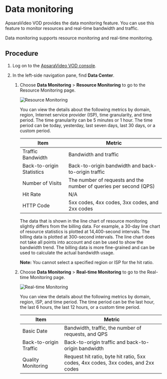 # Data monitoring

ApsaraVideo VOD provides the data monitoring feature. You can use this feature to monitor resources and real-time bandwidth and traffic.

Data monitoring supports resource monitoring and real-time monitoring.

## Procedure

1.  Log on to the [ApsaraVideo VOD console](https://vod.console.aliyun.com/).

2.  In the left-side navigation pane, find **Data Center**.

    1.  Choose **Data Monitoring** \> **Resource Monitoring** to go to the Resource Monitoring page.

        ![Resource Monitoring](https://static-aliyun-doc.oss-accelerate.aliyuncs.com/assets/img/en-US/8184888061/p179378.png)

        You can view the details about the following metrics by domain, region, Internet service provider \(ISP\), time granularity, and time period. The time granularity can be 5 minutes or 1 hour. The time period can be today, yesterday, last seven days, last 30 days, or a custom period.

        |Item|Metric|
        |----|------|
        |Traffic Bandwidth|Bandwidth and traffic|
        |Back-to-origin Statistics|Back-to-origin bandwidth and back-to-origin traffic|
        |Number of Visits|The number of requests and the number of queries per second \(QPS\)|
        |Hit Rate|N/A|
        |HTTP Code|5xx codes, 4xx codes, 3xx codes, and 2xx codes|

        The data that is shown in the line chart of resource monitoring slightly differs from the billing data. For example, a 30-day line chart of resource statistics is plotted at 14,400-second intervals. The billing data is plotted at 300-second intervals. The line chart does not take all points into account and can be used to show the bandwidth trend. The billing data is more fine-grained and can be used to calculate the actual bandwidth usage.

        **Note:** You cannot select a specified region or ISP for the hit ratio.

    2.  Choose **Data Monitoring** \> **Real-time Monitoring** to go to the Real-time Monitoring page.

        ![Real-time Monitoring](https://static-aliyun-doc.oss-accelerate.aliyuncs.com/assets/img/en-US/8184888061/p179386.png)

        You can view the details about the following metrics by domain, region, ISP, and time period. The time period can be the last hour, the last 6 hours, the last 12 hours, or a custom time period.

        |Item|Metric|
        |----|------|
        |Basic Date|Bandwidth, traffic, the number of requests, and QPS|
        |Back-to-origin Traffic|Back-to-origin traffic and back-to-origin bandwidth|
        |Quality Monitoring|Request hit ratio, byte hit ratio, 5xx codes, 4xx codes, 3xx codes, and 2xx codes|


